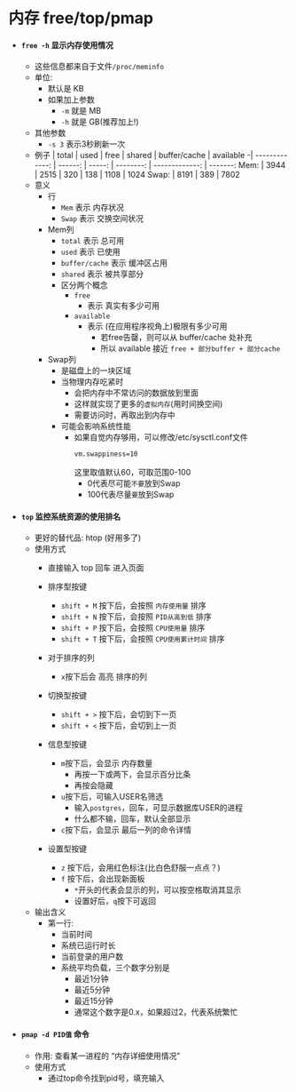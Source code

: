 # 内存 free/top/pmap

- #### `free -h` 显示内存使用情况
    - 这些信息都来自于文件`/proc/meminfo`
    - 单位: 
        - 默认是 KB
        - 如果加上参数 
            - `-m` 就是 MB
            - `-h` 就是 GB(推荐加上!)
    - 其他参数
        - `-s 3` 表示3秒刷新一次
    - 例子
         |     total  | used | free | shared | buffer/cache | available
        -|  -------------: | ------: | -----: | --------: | -------------: | -------: 
        Mem: | 3944 | 2515 | 320  | 138 | 1108 |  1024
        Swap: | 8191 | 389 |  7802
    - 意义
        - 行
            - `Mem` 表示 内存状况
            - `Swap` 表示 交换空间状况
        - Mem列
            - `total` 表示 总可用
            - `used` 表示 已使用
            - `buffer/cache` 表示 缓冲区占用
            - `shared` 表示 被共享部分
            - 区分两个概念
                - `free` 
                    - 表示 真实有多少可用
                - `available` 
                    - 表示 (在应用程序视角上)极限有多少可用
                        - 若free告罄，则可以从 buffer/cache 处补充
                        - 所以 available 接近 `free + 部分buffer + 部分cache`
        - Swap列
            - 是磁盘上的一块区域
            - 当物理内存吃紧时
                - 会把内存中不常访问的数据放到里面
                - 这样就实现了更多的`虚拟内存`(用时间换空间)
                - 需要访问时，再取出到内存中
            - 可能会影响系统性能
                - 如果自觉内存够用，可以修改/etc/sysctl.conf文件
                    ```bash
                    vm.swappiness=10
                    ```
                    这里取值默认60，可取范围0-100
                    - 0代表尽可能`不要`放到Swap
                    - 100代表尽量`要`放到Swap

- #### `top` 监控系统资源的使用排名
    - 更好的替代品: htop (好用多了)
    - 使用方式
        - 直接输入 top 回车 进入页面
        - 排序型按键
            - `shift + M` 按下后，会按照 `内存使用量` 排序
            - `shift + N` 按下后，会按照 `PID从高到低` 排序
            - `shift + P` 按下后，会按照 `CPU使用量` 排序
            - `shift + T` 按下后，会按照 `CPU使用累计时间` 排序
        
        - 对于排序的列
            - `x`按下后会 高亮 排序的列
        
        - 切换型按键
            - `shift + >` 按下后，会切到下一页
            - `shift + <` 按下后，会切到上一页
        
        - 信息型按键
            - `m`按下后，会显示 内存数量
                - 再按一下或两下，会显示百分比条
                - 再按会隐藏
            - `u`按下后，可输入USER名筛选
                - 输入`postgres`，回车，可显示数据库USER的进程
                - 什么都不输，回车，默认全部显示
            - `c`按下后，会显示 最后一列的命令详情
        
        - 设置型按键
            - `z` 按下后，会用红色标注(比白色舒服一点点？)
            - `f` 按下后，会出现新面板
                - `*`开头的代表会显示的列，可以按空格取消其显示
                - 设置好后，`q`按下可返回
    - 输出含义
        - 第一行: 
            - 当前时间
            - 系统已运行时长
            - 当前登录的用户数
            - 系统平均负载，三个数字分别是
                - 最近1分钟
                - 最近5分钟
                - 最近15分钟
                - 通常这个数字是0.x，如果超过2，代表系统繁忙

- #### `pmap -d PID值` 命令
    - 作用: 查看某一进程的 “内存详细使用情况”
    - 使用方式
        - 通过top命令找到pid号，填充输入

